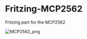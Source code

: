 Fritzing-MCP2562
================

Fritzing part for the MCP2562



<img src="https://raw.githubusercontent.com/matt448/Fritzing-MCP2562/master/png/mcp2562_bread_plain.png" alt="MCP2562_png">
